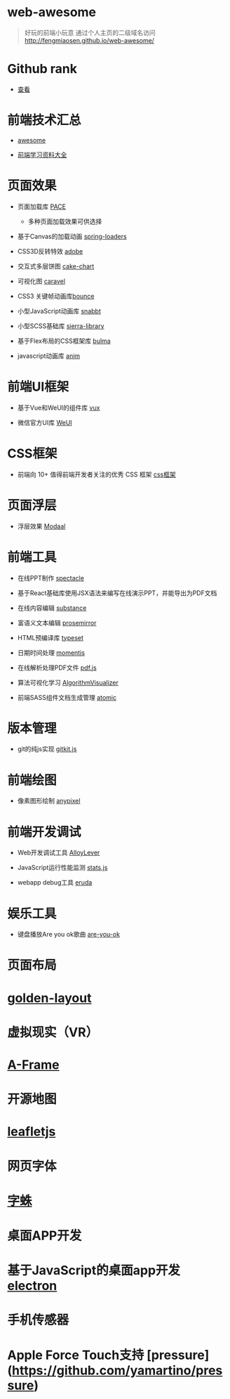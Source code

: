 # web-awesome

> 好玩的前端小玩意
> 通过个人主页的二级域名访问 http://fengmiaosen.github.io/web-awesome/


# Github rank 
 * [查看](https://github-ranking.com/)

# 前端技术汇总

 * [awesome](https://www.awesomes.cn/rank?sort=trend)
 
 * [前端学习资料大全](https://github.com/nicejade/Front-end-tutorial)

# 页面效果

* 页面加载库 [PACE](http://github.hubspot.com/pace/docs/welcome/)
  * 多种页面加载效果可供选择

* 基于Canvas的加载动画 [spring-loaders](http://tympanus.net/codrops/2016/03/08/spring-loaders-rebound-canvas/)

* CSS3D反转特效 [adobe](http://adobe.v404.cn/adobe/)

* 交互式多层饼图 [cake-chart](https://github.com/alexkuz/cake-chart)

* 可视化图 [caravel](https://github.com/airbnb/caravel)

* CSS3 关键帧动画库[bounce](https://travelitem.taobao.com/item.htm?id=35722626709&spm=a1z09.2.0.0.fepqS3&_u=t8fi6pea266)

* 小型JavaScript动画库 [snabbt](http://daniel-lundin.github.io/snabbt.js)

* 小型SCSS基础库 [sierra-library](http://sierra-library.github.io/)

* 基于Flex布局的CSS框架库 [bulma](http://bulma.io/)

* javascript动画库 [anim](https://github.com/juliangarnier/anime)

# 前端UI框架

* 基于Vue和WeUI的组件库 [vux](https://vuxjs.gitbooks.io/vux/content/)

* 微信官方UI库 [WeUI](https://github.com/weui/weui)

# CSS框架

* 前端向 10+ 值得前端开发者关注的优秀 CSS 框架 [css框架](http://gold.xitu.io/entry/577a7c8c165abd0054c2e2f6)

# 页面浮层

* 浮层效果 [Modaal](https://github.com/humaan/Modaal)

# 前端工具

* 在线PPT制作 [spectacle](http://formidable.com/open-source/spectacle/)
 * 基于React基础库使用JSX语法来编写在线演示PPT，并能导出为PDF文档

* 在线内容编辑 [substance](https://github.com/substance/substance)

* 富语义文本编辑 [prosemirror](https://github.com/prosemirror/prosemirror)

* HTML预编译库 [typeset](https://github.com/davidmerfield/typeset)

* 日期时间处理 [momentjs](http://momentjs.com/)

* 在线解析处理PDF文件 [pdf.js](https://github.com/mozilla/pdf.js)

* 算法可视化学习 [AlgorithmVisualizer](https://github.com/parkjs814/AlgorithmVisualizer)

* 前端SASS组件文档生成管理 [atomic](https://github.com/nickberens360/atomic-docs)

# 版本管理

* git的纯js实现 [gitkit.js](https://github.com/SamyPesse/gitkit-js?utm_source=nodeweekly&utm_medium=email)

# 前端绘图
 * 像素图形绘制 [anypixel](https://github.com/googlecreativelab/anypixel)

# 前端开发调试

 * Web开发调试工具 [AlloyLever](https://github.com/AlloyTeam/AlloyLever)

 * JavaScript运行性能监测 [stats.js](https://github.com/mrdoob/stats.js)

 * webapp debug工具 [eruda](https://github.com/liriliri/eruda)
 
# 娱乐工具
 * 键盘播放Are you ok歌曲 [are-you-ok](https://github.com/llh911001/are-you-ok)

# 页面布局
 # [golden-layout](https://golden-layout.com/)
 
# 虚拟现实（VR）
 # [A-Frame](https://aframe.io/)
 
# 开源地图
 # [leafletjs](http://leafletjs.com/index.html)

# 网页字体
 # [字蛛](http://font-spider.org/)

# 桌面APP开发
 # 基于JavaScript的桌面app开发 [electron](http://electron.atom.io/)

# 手机传感器
 # Apple Force Touch支持 [pressure] (https://github.com/yamartino/pressure)
 
